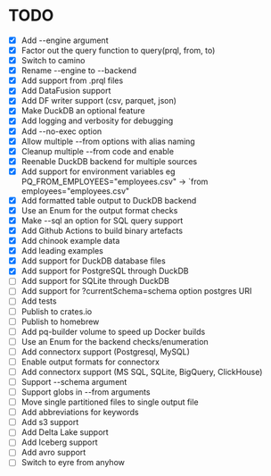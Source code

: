 # TODO

* [x] Add --engine argument
* [x] Factor out the query function to query(prql, from, to)
* [x] Switch to camino
* [x] Rename --engine to --backend
* [x] Add support from .prql files
* [x] Add DataFusion support
* [x] Add DF writer support (csv, parquet, json)
* [x] Make DuckDB an optional feature
* [x] Add logging and verbosity for debugging
* [x] Add --no-exec option
* [x] Allow multiple --from options with alias naming
* [x] Cleanup multiple --from code and enable
* [x] Reenable DuckDB backend for multiple sources
* [x] Add support for environment variables eg PQ_FROM_EMPLOYEES="employees.csv" -> `from employees="employees.csv"
* [x] Add formatted table output to DuckDB backend
* [x] Use an Enum for the output format checks
* [x] Make --sql an option for SQL query support
* [x] Add Github Actions to build binary artefacts
* [x] Add chinook example data
* [x] Add leading examples
* [x] Add support for DuckDB database files
* [x] Add support for PostgreSQL through DuckDB
* [ ] Add support for SQLite through DuckDB
* [ ] Add support for ?currentSchema=schema option postgres URI
* [ ] Add tests
* [ ] Publish to crates.io
* [ ] Publish to homebrew
* [ ] Add pq-builder volume to speed up Docker builds
* [ ] Use an Enum for the backend checks/enumeration
* [ ] Add connectorx support (Postgresql, MySQL)
* [ ] Enable output formats for connectorx
* [ ] Add connectorx support (MS SQL, SQLite, BigQuery, ClickHouse)
* [ ] Support --schema argument
* [ ] Support globs in --from arguments
* [ ] Move single partitioned files to single output file
* [ ] Add abbreviations for keywords
* [ ] Add s3 support
* [ ] Add Delta Lake support
* [ ] Add Iceberg support
* [ ] Add avro support
* [ ] Switch to eyre from anyhow
